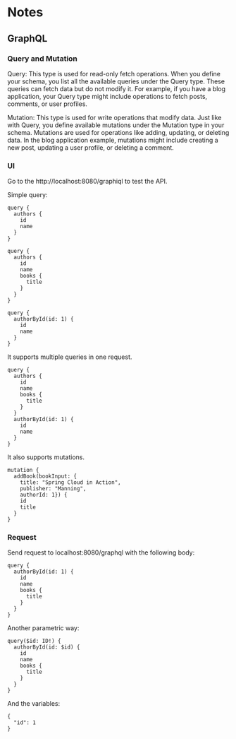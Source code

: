 # Notes

## GraphQL
### Query and Mutation
Query: This type is used for read-only fetch operations. When you define your schema, you list all the available queries under the Query type. These queries can fetch data but do not modify it. For example, if you have a blog application, your Query type might include operations to fetch posts, comments, or user profiles.

Mutation: This type is used for write operations that modify data. Just like with Query, you define available mutations under the Mutation type in your schema. Mutations are used for operations like adding, updating, or deleting data. In the blog application example, mutations might include creating a new post, updating a user profile, or deleting a comment.

### UI
Go to the http://localhost:8080/graphiql to test the API.

Simple query:
```
query {
  authors {
    id
    name
  }
}
```

```
query {
  authors {
    id
    name
    books {
      title
    }
  }
}
```

```
query {
  authorById(id: 1) {
    id
    name
  }
}
```

It supports multiple queries in one request.
```
query {
  authors {
    id
    name
    books {
      title
    }
  }
  authorById(id: 1) {
    id
    name
  }
}
```

It also supports mutations.
```
mutation {
  addBook(bookInput: {
    title: "Spring Cloud in Action", 
    publisher: "Manning", 
    authorId: 1}) {
    id
    title
  }
}
```

### Request
Send request to localhost:8080/graphql with the following body:
```
query {
  authorById(id: 1) {
    id
    name
    books {
      title
    }
  }
}
```

Another parametric way:
```
query($id: ID!) {
  authorById(id: $id) {
    id
    name
    books {
      title
    }
  }
}
```

And the variables:
```
{
  "id": 1
}
```
